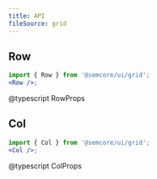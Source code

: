 ```yaml
---
title: API
fileSource: grid
---
```


## Row

```jsx
import { Row } from '@semcore/ui/grid';
<Row />;
```

@typescript RowProps

## Col

```jsx
import { Col } from '@semcore/ui/grid';
<Col />;
```

@typescript ColProps
